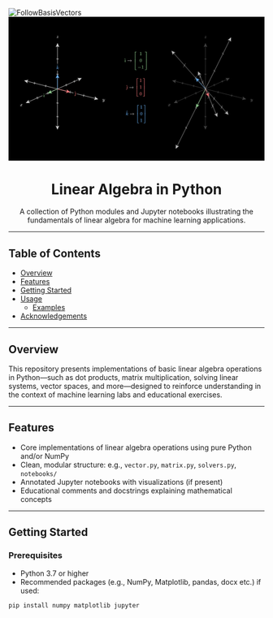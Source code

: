 
<p align="center">
 
  ![FollowBasisVectors](https://github.com/user-attachments/assets/e6603eb0-7156-422e-9529-471bd559d3e5)<svg width="960" height="540" viewBox="0 0 960 540" fill="none" xmlns="http://www.w3.org/2000/svg">
<rect width="960" height="540" fill="black"/>
<path d="M528.327 127.765H431.673V208.793H528.327V127.765Z" fill="black"/>
<g clip-path="url(#clip0_1150_46959)">
<path d="M435.236 164.483C435.236 164.422 435.279 164.266 435.363 164.012C435.447 163.759 435.574 163.463 435.743 163.125C435.912 162.787 436.147 162.48 436.449 162.202C436.751 161.925 437.076 161.756 437.426 161.696H437.752C438.162 161.696 438.5 161.828 438.766 162.094C439.031 162.359 439.17 162.733 439.182 163.216C439.17 163.445 439.146 163.608 439.11 163.705C439.073 163.801 438.808 164.537 438.313 165.913C437.686 167.554 437.372 168.531 437.372 168.845C437.372 169.086 437.469 169.207 437.662 169.207C437.891 169.207 438.12 169.104 438.349 168.899C438.663 168.561 438.935 168 439.164 167.216C439.2 167.071 439.23 166.986 439.254 166.962C439.278 166.938 439.363 166.92 439.508 166.908H439.616C439.737 166.908 439.815 166.908 439.852 166.908C439.888 166.908 439.93 166.926 439.978 166.962C440.027 166.999 440.045 167.041 440.033 167.089C440.033 167.21 439.972 167.439 439.852 167.777C439.731 168.115 439.502 168.501 439.164 168.935C438.826 169.369 438.44 169.665 438.005 169.822C437.909 169.846 437.764 169.858 437.571 169.858C437.04 169.858 436.66 169.707 436.431 169.406C436.202 169.104 436.087 168.766 436.087 168.392C436.087 168.066 436.383 167.125 436.974 165.569C437.565 164.012 437.867 163.065 437.879 162.727C437.879 162.582 437.861 162.486 437.824 162.438C437.788 162.389 437.698 162.359 437.553 162.347C437.215 162.371 436.932 162.558 436.702 162.908C436.473 163.258 436.304 163.632 436.196 164.03C436.087 164.428 436.015 164.628 435.978 164.628C435.966 164.64 435.852 164.646 435.635 164.646H435.345C435.273 164.573 435.236 164.519 435.236 164.483Z" fill="#92D192"/>
<path d="M434.606 159.27L437.086 156.845L437.231 156.99C438.799 158.486 439.584 159.246 439.584 159.27L439.113 159.795C439.089 159.783 438.739 159.481 438.063 158.89L437.104 158.058L436.109 158.908C435.952 159.041 435.795 159.18 435.638 159.325C435.481 159.469 435.355 159.584 435.258 159.668L435.113 159.777C435.089 159.801 434.999 159.717 434.842 159.524L434.606 159.27Z" fill="#92D192"/>
<path d="M446.074 165.388C446.074 165.388 446.074 165.309 446.074 165.153C446.074 164.996 446.158 164.875 446.327 164.791H460.173C458.773 163.741 457.91 162.396 457.585 160.755C457.585 160.743 457.585 160.724 457.585 160.7C457.585 160.676 457.579 160.658 457.567 160.646C457.567 160.501 457.669 160.429 457.874 160.429H457.929C458.037 160.429 458.11 160.435 458.146 160.447C458.182 160.459 458.218 160.483 458.254 160.519C458.291 160.556 458.309 160.61 458.309 160.682C458.309 160.755 458.327 160.851 458.363 160.972C458.399 161.092 458.447 161.243 458.508 161.424C458.773 162.233 459.214 162.957 459.829 163.596C460.444 164.236 461.162 164.688 461.983 164.954C462.091 164.99 462.146 165.056 462.146 165.153C462.146 165.225 462.115 165.279 462.055 165.316C461.995 165.352 461.85 165.412 461.621 165.497C461.391 165.581 461.162 165.696 460.933 165.84C460.438 166.154 460.01 166.516 459.648 166.926C459.286 167.337 459.014 167.741 458.833 168.139C458.653 168.537 458.526 168.839 458.453 169.044C458.381 169.249 458.333 169.436 458.309 169.605C458.284 169.726 458.254 169.798 458.218 169.822C458.182 169.846 458.085 169.864 457.929 169.876C457.687 169.876 457.567 169.81 457.567 169.677C457.567 169.593 457.597 169.442 457.657 169.225C458.043 167.705 458.882 166.468 460.173 165.515H446.327C446.158 165.43 446.074 165.309 446.074 165.153V165.388Z" fill="#F0F0F0"/>
<path d="M473.96 163.324V130.764H480.241V132.285H475.481V163.324H473.96Z" fill="#92D192"/>
<path d="M473.96 199.541V166.981H475.481V198.02H480.241V199.541H473.96Z" fill="#92D192"/>
<g clip-path="url(#clip1_1150_46959)">
<path d="M473.96 170.609V159.692H475.481V170.609H473.96Z" fill="#92D192"/>
</g>
<path d="M495.173 133.878L494.937 133.968C494.768 134.029 494.527 134.089 494.213 134.149C493.9 134.209 493.55 134.252 493.164 134.276H492.82V133.443H493.164C493.731 133.419 494.256 133.329 494.738 133.172C495.221 133.015 495.559 132.87 495.752 132.737C495.945 132.605 496.114 132.472 496.259 132.339C496.283 132.303 496.355 132.285 496.476 132.285C496.584 132.285 496.687 132.321 496.783 132.394V137.805L496.802 143.235C496.886 143.319 496.958 143.374 497.019 143.398C497.079 143.422 497.224 143.446 497.453 143.47C497.682 143.494 498.056 143.506 498.575 143.506H499.046V144.339H498.847C498.593 144.303 497.634 144.285 495.969 144.285C494.328 144.285 493.381 144.303 493.128 144.339H492.91V143.506H493.381C493.646 143.506 493.876 143.506 494.069 143.506C494.262 143.506 494.413 143.5 494.521 143.488C494.63 143.476 494.726 143.458 494.811 143.434C494.895 143.41 494.943 143.398 494.956 143.398C494.968 143.398 495.004 143.368 495.064 143.307C495.124 143.247 495.161 143.223 495.173 143.235V133.878Z" fill="#92D192"/>
<path d="M493.055 159.089C493.731 158.112 494.654 157.623 495.824 157.623C496.403 157.623 496.983 157.78 497.562 158.094C498.141 158.408 498.611 158.963 498.973 159.759C499.42 160.761 499.643 162.136 499.643 163.886C499.643 165.756 499.384 167.186 498.865 168.175C498.624 168.682 498.292 169.086 497.869 169.388C497.447 169.689 497.079 169.876 496.765 169.949C496.452 170.021 496.144 170.063 495.842 170.075C495.529 170.075 495.215 170.039 494.901 169.967C494.587 169.894 494.219 169.701 493.797 169.388C493.375 169.074 493.043 168.67 492.802 168.175C492.283 167.186 492.023 165.756 492.023 163.886C492.023 161.786 492.367 160.187 493.055 159.089ZM497.127 158.872C496.765 158.486 496.337 158.293 495.842 158.293C495.336 158.293 494.901 158.486 494.539 158.872C494.238 159.186 494.038 159.62 493.942 160.175C493.845 160.73 493.797 161.889 493.797 163.65C493.797 165.557 493.845 166.812 493.942 167.415C494.038 168.018 494.256 168.495 494.593 168.845C494.931 169.207 495.348 169.388 495.842 169.388C496.325 169.388 496.735 169.207 497.073 168.845C497.423 168.483 497.64 167.976 497.725 167.324C497.809 166.673 497.857 165.448 497.869 163.65C497.869 161.901 497.821 160.748 497.725 160.193C497.628 159.638 497.429 159.198 497.127 158.872Z" fill="#92D192"/>
<path d="M485.797 190.726C485.797 190.726 485.797 190.648 485.797 190.491C485.797 190.334 485.882 190.214 486.051 190.129H496.566C496.747 190.226 496.838 190.346 496.838 190.491C496.838 190.636 496.747 190.756 496.566 190.853H486.051C485.882 190.769 485.797 190.648 485.797 190.491V190.726Z" fill="#92D192"/>
<path d="M502.213 184.555L501.978 184.645C501.809 184.706 501.568 184.766 501.254 184.826C500.94 184.886 500.59 184.929 500.204 184.953H499.86V184.12H500.204C500.771 184.096 501.296 184.006 501.779 183.849C502.261 183.692 502.599 183.547 502.792 183.414C502.985 183.282 503.154 183.149 503.299 183.016C503.323 182.98 503.396 182.962 503.516 182.962C503.625 182.962 503.727 182.998 503.824 183.071V188.482L503.842 193.912C503.927 193.996 503.999 194.051 504.059 194.075C504.12 194.099 504.264 194.123 504.494 194.147C504.723 194.171 505.097 194.183 505.616 194.183H506.086V195.016H505.887C505.634 194.98 504.675 194.962 503.01 194.962C501.369 194.962 500.421 194.98 500.168 195.016H499.951V194.183H500.421C500.687 194.183 500.916 194.183 501.109 194.183C501.302 194.183 501.453 194.177 501.562 194.165C501.67 194.153 501.767 194.135 501.851 194.111C501.936 194.087 501.984 194.075 501.996 194.075C502.008 194.075 502.044 194.045 502.105 193.984C502.165 193.924 502.201 193.9 502.213 193.912V184.555Z" fill="#92D192"/>
<path d="M511.425 132.285V130.764H517.706V163.324H516.185V132.285H511.425Z" fill="#92D192"/>
<path d="M516.185 198.02V166.981H517.706V199.541H511.425V198.02H516.185Z" fill="#92D192"/>
<g clip-path="url(#clip2_1150_46959)">
<path d="M516.186 170.609V159.692H517.706V170.609H516.186Z" fill="#92D192"/>
</g>
</g>
<path d="M519.852 227.766H437.292V308.793H519.852V227.766Z" fill="black"/>
<g clip-path="url(#clip3_1150_46959)">
<path d="M442.281 264.538C442.281 264.538 442.281 264.52 442.281 264.484C442.281 264.447 442.317 264.339 442.39 264.158C442.462 263.977 442.583 263.748 442.752 263.47C442.921 263.193 443.114 262.915 443.331 262.638C443.548 262.36 443.832 262.137 444.182 261.968C444.532 261.799 444.894 261.702 445.268 261.678C445.666 261.702 446.028 261.835 446.353 262.077C446.679 262.318 446.842 262.74 446.842 263.343V263.669L445.955 267.253C445.823 267.76 445.672 268.345 445.503 269.008C445.334 269.672 445.213 270.167 445.141 270.492C445.068 270.818 445.02 270.987 444.996 270.999C444.791 271.602 444.411 272.145 443.856 272.628C443.301 273.111 442.649 273.358 441.901 273.37C441.346 273.37 440.93 273.231 440.652 272.954C440.447 272.749 440.345 272.501 440.345 272.212C440.345 271.874 440.453 271.609 440.671 271.415C440.888 271.222 441.135 271.12 441.413 271.108C441.666 271.108 441.847 271.18 441.956 271.325C442.064 271.47 442.124 271.609 442.136 271.741C442.136 272.127 441.968 272.441 441.63 272.682L441.72 272.7H441.992H442.01C442.637 272.7 443.15 272.139 443.548 271.017C443.584 270.909 443.904 269.654 444.507 267.253C445.111 264.852 445.43 263.567 445.467 263.398C445.479 263.325 445.485 263.187 445.485 262.981C445.485 262.837 445.479 262.728 445.467 262.656C445.455 262.583 445.418 262.517 445.358 262.457C445.298 262.396 445.207 262.36 445.087 262.348C444.773 262.348 444.441 262.511 444.091 262.837C443.874 263.054 443.693 263.301 443.548 263.579C443.403 263.856 443.289 264.092 443.204 264.285C443.12 264.478 443.066 264.586 443.041 264.61C443.017 264.634 442.903 264.647 442.698 264.647H442.39C442.317 264.574 442.281 264.52 442.281 264.484V264.538Z" fill="#F2777A"/>
<path d="M441.431 259.253L443.91 256.828L444.055 256.973C445.624 258.469 446.408 259.229 446.408 259.253L445.937 259.778C445.913 259.766 445.563 259.464 444.888 258.873L443.928 258.041L442.933 258.891C442.776 259.024 442.619 259.163 442.462 259.308C442.305 259.452 442.179 259.567 442.082 259.651L441.937 259.76C441.913 259.784 441.823 259.7 441.666 259.507L441.431 259.253Z" fill="#F2777A"/>
<path d="M452.974 265.388C452.974 265.388 452.974 265.31 452.974 265.153C452.974 264.996 453.059 264.876 453.228 264.791H467.073C465.673 263.741 464.811 262.396 464.485 260.755C464.485 260.743 464.485 260.725 464.485 260.701C464.485 260.677 464.479 260.659 464.467 260.647C464.467 260.502 464.569 260.429 464.774 260.429H464.829C464.937 260.429 465.01 260.435 465.046 260.448C465.082 260.46 465.118 260.484 465.155 260.52C465.191 260.556 465.209 260.61 465.209 260.683C465.209 260.755 465.227 260.852 465.263 260.972C465.299 261.093 465.348 261.244 465.408 261.425C465.673 262.233 466.114 262.957 466.729 263.597C467.344 264.236 468.062 264.689 468.883 264.954C468.991 264.99 469.046 265.057 469.046 265.153C469.046 265.226 469.016 265.28 468.955 265.316C468.895 265.352 468.75 265.413 468.521 265.497C468.292 265.582 468.062 265.696 467.833 265.841C467.338 266.155 466.91 266.517 466.548 266.927C466.186 267.337 465.915 267.741 465.734 268.139C465.553 268.538 465.426 268.839 465.354 269.044C465.281 269.25 465.233 269.437 465.209 269.605C465.185 269.726 465.155 269.799 465.118 269.823C465.082 269.847 464.986 269.865 464.829 269.877C464.587 269.877 464.467 269.811 464.467 269.678C464.467 269.593 464.497 269.443 464.557 269.225C464.943 267.705 465.782 266.468 467.073 265.515H453.228C453.059 265.431 452.974 265.31 452.974 265.153V265.388Z" fill="#F0F0F0"/>
<path d="M480.86 263.325V230.766H487.141V232.286H482.381V263.325H480.86Z" fill="#F2777A"/>
<path d="M480.86 299.541V266.981H482.381V298.02H487.141V299.541H480.86Z" fill="#F2777A"/>
<g clip-path="url(#clip4_1150_46959)">
<path d="M480.86 270.61V259.693H482.381V270.61H480.86Z" fill="#F2777A"/>
</g>
<path d="M495.032 233.879L494.796 233.969C494.627 234.03 494.386 234.09 494.072 234.15C493.759 234.211 493.409 234.253 493.023 234.277H492.679V233.444H493.023C493.59 233.42 494.115 233.33 494.597 233.173C495.08 233.016 495.418 232.871 495.611 232.739C495.804 232.606 495.973 232.473 496.117 232.34C496.142 232.304 496.214 232.286 496.335 232.286C496.443 232.286 496.546 232.322 496.642 232.395V237.806L496.66 243.236C496.745 243.32 496.817 243.375 496.878 243.399C496.938 243.423 497.083 243.447 497.312 243.471C497.541 243.495 497.915 243.507 498.434 243.507H498.905V244.34H498.706C498.452 244.304 497.493 244.286 495.828 244.286C494.187 244.286 493.24 244.304 492.986 244.34H492.769V243.507H493.24C493.505 243.507 493.734 243.507 493.928 243.507C494.121 243.507 494.271 243.501 494.38 243.489C494.489 243.477 494.585 243.459 494.67 243.435C494.754 243.411 494.802 243.399 494.814 243.399C494.826 243.399 494.863 243.369 494.923 243.308C494.983 243.248 495.019 243.224 495.032 243.236V233.879Z" fill="#F2777A"/>
<path d="M495.032 259.217L494.796 259.307C494.627 259.368 494.386 259.428 494.072 259.488C493.759 259.549 493.409 259.591 493.023 259.615H492.679V258.783H493.023C493.59 258.758 494.115 258.668 494.597 258.511C495.08 258.354 495.418 258.209 495.611 258.077C495.804 257.944 495.973 257.811 496.117 257.679C496.142 257.642 496.214 257.624 496.335 257.624C496.443 257.624 496.546 257.66 496.642 257.733V263.144L496.66 268.574C496.745 268.658 496.817 268.713 496.878 268.737C496.938 268.761 497.083 268.785 497.312 268.809C497.541 268.833 497.915 268.845 498.434 268.845H498.905V269.678H498.706C498.452 269.642 497.493 269.624 495.828 269.624C494.187 269.624 493.24 269.642 492.986 269.678H492.769V268.845H493.24C493.505 268.845 493.734 268.845 493.928 268.845C494.121 268.845 494.271 268.839 494.38 268.827C494.489 268.815 494.585 268.797 494.67 268.773C494.754 268.749 494.802 268.737 494.814 268.737C494.826 268.737 494.863 268.707 494.923 268.646C494.983 268.586 495.019 268.562 495.032 268.574V259.217Z" fill="#F2777A"/>
<path d="M492.914 284.428C493.59 283.451 494.513 282.962 495.683 282.962C496.262 282.962 496.841 283.119 497.421 283.433C498 283.747 498.47 284.302 498.832 285.098C499.279 286.1 499.502 287.475 499.502 289.225C499.502 291.095 499.242 292.525 498.724 293.514C498.482 294.021 498.151 294.425 497.728 294.727C497.306 295.028 496.938 295.215 496.624 295.288C496.31 295.36 496.003 295.402 495.701 295.414C495.387 295.414 495.074 295.378 494.76 295.306C494.446 295.233 494.078 295.04 493.656 294.727C493.234 294.413 492.902 294.009 492.661 293.514C492.142 292.525 491.882 291.095 491.882 289.225C491.882 287.125 492.226 285.526 492.914 284.428ZM496.986 284.211C496.624 283.825 496.196 283.632 495.701 283.632C495.194 283.632 494.76 283.825 494.398 284.211C494.096 284.525 493.897 284.959 493.801 285.514C493.704 286.069 493.656 287.228 493.656 288.989C493.656 290.896 493.704 292.151 493.801 292.754C493.897 293.357 494.114 293.834 494.452 294.184C494.79 294.546 495.206 294.727 495.701 294.727C496.184 294.727 496.594 294.546 496.932 294.184C497.282 293.822 497.499 293.315 497.583 292.663C497.668 292.012 497.716 290.787 497.728 288.989C497.728 287.24 497.68 286.087 497.583 285.532C497.487 284.977 497.288 284.537 496.986 284.211Z" fill="#F2777A"/>
<path d="M504.244 232.286V230.766H510.524V263.325H509.004V232.286H504.244Z" fill="#F2777A"/>
<path d="M509.004 298.02V266.981H510.524V299.541H504.244V298.02H509.004Z" fill="#F2777A"/>
<g clip-path="url(#clip5_1150_46959)">
<path d="M509.004 270.61V259.693H510.524V270.61H509.004Z" fill="#F2777A"/>
</g>
</g>
<path d="M522.509 327.765H437.796V408.793H522.509V327.765Z" fill="black"/>
<g clip-path="url(#clip6_1150_46959)">
<path d="M442.039 357.967C442.039 357.847 442.063 357.708 442.111 357.551C442.159 357.394 442.232 357.316 442.328 357.316C442.34 357.316 442.775 357.286 443.631 357.225C444.488 357.165 444.928 357.129 444.952 357.117C445.097 357.117 445.17 357.165 445.17 357.261C445.17 357.346 444.868 358.607 444.265 361.044C443.661 363.433 443.36 364.67 443.36 364.754C443.589 364.634 443.764 364.519 443.885 364.411C444.174 364.193 444.59 363.813 445.133 363.27C445.676 362.727 446.099 362.359 446.4 362.166C446.883 361.841 447.342 361.678 447.776 361.678C448.138 361.678 448.421 361.792 448.627 362.022C448.832 362.251 448.94 362.577 448.952 362.999C448.952 363.301 448.91 363.554 448.826 363.759C448.741 363.964 448.627 364.115 448.482 364.211C448.337 364.308 448.21 364.374 448.102 364.411C447.993 364.447 447.884 364.465 447.776 364.465C447.535 364.465 447.342 364.399 447.197 364.266C447.052 364.133 446.98 363.958 446.98 363.741C446.98 363.439 447.076 363.192 447.269 362.999C447.462 362.806 447.655 362.679 447.848 362.619L448.138 362.564C447.993 362.42 447.848 362.347 447.703 362.347H447.631C447.245 362.384 446.865 362.534 446.491 362.8C446.117 363.065 445.676 363.451 445.17 363.958C444.663 364.465 444.265 364.833 443.975 365.062C443.999 365.074 444.09 365.092 444.247 365.116C444.403 365.141 444.548 365.177 444.681 365.225C444.814 365.273 444.971 365.322 445.152 365.37C445.333 365.418 445.495 365.503 445.64 365.623C445.785 365.744 445.918 365.852 446.038 365.949C446.159 366.046 446.262 366.202 446.346 366.42C446.431 366.637 446.467 366.836 446.455 367.017C446.455 367.222 446.424 367.469 446.364 367.759C446.304 368.048 446.268 368.29 446.256 368.483C446.256 368.965 446.418 369.207 446.744 369.207C447.323 369.207 447.794 368.489 448.156 367.053C448.18 366.957 448.301 366.908 448.518 366.908H448.59C448.783 366.908 448.88 366.963 448.88 367.071C448.88 367.131 448.862 367.216 448.826 367.325C448.331 369.026 447.619 369.876 446.69 369.876C446.147 369.876 445.707 369.72 445.369 369.406C445.031 369.092 444.862 368.64 444.862 368.048C444.862 367.831 444.88 367.644 444.916 367.487C444.952 367.331 444.971 367.186 444.971 367.053C444.971 366.788 444.886 366.558 444.717 366.365C444.548 366.172 444.337 366.033 444.084 365.949C443.83 365.865 443.625 365.798 443.468 365.75C443.311 365.702 443.203 365.684 443.143 365.696H443.106C442.962 366.202 442.835 366.691 442.726 367.162C442.618 367.632 442.533 367.982 442.473 368.211C442.413 368.441 442.358 368.664 442.31 368.881C442.262 369.098 442.219 369.243 442.183 369.315C442.147 369.388 442.105 369.466 442.057 369.551C442.008 369.635 441.942 369.689 441.858 369.714C441.701 369.822 441.532 369.876 441.351 369.876C441.146 369.876 440.989 369.816 440.88 369.695C440.772 369.575 440.717 369.472 440.717 369.388C440.717 369.267 440.941 368.302 441.387 366.492C441.833 364.682 442.274 362.902 442.708 361.153L443.378 358.528C443.39 358.372 443.348 358.275 443.251 358.239C443.155 358.203 442.919 358.172 442.545 358.148H442.455C442.334 358.148 442.256 358.148 442.219 358.148C442.183 358.148 442.141 358.13 442.093 358.094C442.045 358.058 442.026 358.016 442.039 357.967Z" fill="#6AB0F3"/>
<path d="M442.065 354.691L444.545 352.266L444.69 352.411C446.258 353.907 447.043 354.667 447.043 354.691L446.572 355.216C446.548 355.204 446.198 354.903 445.522 354.311L444.563 353.479L443.568 354.329C443.411 354.462 443.254 354.601 443.097 354.746C442.94 354.891 442.814 355.005 442.717 355.09L442.572 355.198C442.548 355.222 442.458 355.138 442.301 354.945L442.065 354.691Z" fill="#6AB0F3"/>
<path d="M455.319 365.388C455.319 365.388 455.319 365.309 455.319 365.153C455.319 364.996 455.404 364.875 455.573 364.791H469.418C468.019 363.741 467.156 362.396 466.83 360.755C466.83 360.743 466.83 360.724 466.83 360.7C466.83 360.676 466.824 360.658 466.812 360.646C466.812 360.501 466.915 360.429 467.12 360.429H467.174C467.283 360.429 467.355 360.435 467.391 360.447C467.428 360.459 467.464 360.483 467.5 360.519C467.536 360.556 467.554 360.61 467.554 360.682C467.554 360.755 467.572 360.851 467.609 360.972C467.645 361.092 467.693 361.243 467.753 361.424C468.019 362.233 468.459 362.957 469.075 363.596C469.69 364.236 470.408 364.688 471.228 364.954C471.337 364.99 471.391 365.056 471.391 365.153C471.391 365.225 471.361 365.279 471.301 365.316C471.24 365.352 471.096 365.412 470.866 365.497C470.637 365.581 470.408 365.696 470.179 365.84C469.684 366.154 469.256 366.516 468.894 366.926C468.532 367.337 468.26 367.741 468.079 368.139C467.898 368.537 467.771 368.839 467.699 369.044C467.627 369.249 467.578 369.436 467.554 369.605C467.53 369.726 467.5 369.798 467.464 369.822C467.428 369.846 467.331 369.864 467.174 369.876C466.933 369.876 466.812 369.81 466.812 369.677C466.812 369.593 466.842 369.442 466.903 369.225C467.289 367.705 468.127 366.468 469.418 365.515H455.573C455.404 365.43 455.319 365.309 455.319 365.153V365.388Z" fill="#F0F0F0"/>
<path d="M483.206 363.324V330.764H489.486V332.285H484.726V363.324H483.206Z" fill="#6AB0F3"/>
<path d="M483.206 399.541V366.981H484.726V398.02H489.486V399.541H483.206Z" fill="#6AB0F3"/>
<g clip-path="url(#clip7_1150_46959)">
<path d="M483.206 370.609V359.692H484.726V370.609H483.206Z" fill="#6AB0F3"/>
</g>
<path d="M497.378 333.878L497.142 333.968C496.974 334.029 496.732 334.089 496.419 334.149C496.105 334.209 495.755 334.252 495.369 334.276H495.025V333.443H495.369C495.936 333.419 496.461 333.329 496.943 333.172C497.426 333.015 497.764 332.87 497.957 332.737C498.15 332.605 498.319 332.472 498.464 332.339C498.488 332.303 498.56 332.285 498.681 332.285C498.789 332.285 498.892 332.321 498.989 332.394V337.805L499.007 343.235C499.091 343.319 499.164 343.374 499.224 343.398C499.284 343.422 499.429 343.446 499.658 343.47C499.887 343.494 500.262 343.506 500.78 343.506H501.251V344.339H501.052C500.798 344.303 499.839 344.285 498.174 344.285C496.533 344.285 495.586 344.303 495.333 344.339H495.115V343.506H495.586C495.851 343.506 496.081 343.506 496.274 343.506C496.467 343.506 496.618 343.5 496.726 343.488C496.835 343.476 496.931 343.458 497.016 343.434C497.1 343.41 497.149 343.398 497.161 343.398C497.173 343.398 497.209 343.368 497.269 343.307C497.33 343.247 497.366 343.223 497.378 343.235V333.878Z" fill="#6AB0F3"/>
<path d="M495.26 359.089C495.936 358.112 496.859 357.623 498.029 357.623C498.608 357.623 499.188 357.78 499.767 358.094C500.346 358.408 500.817 358.963 501.179 359.759C501.625 360.761 501.848 362.136 501.848 363.886C501.848 365.756 501.589 367.186 501.07 368.175C500.829 368.682 500.497 369.086 500.074 369.388C499.652 369.689 499.284 369.876 498.97 369.949C498.657 370.021 498.349 370.063 498.047 370.075C497.734 370.075 497.42 370.039 497.106 369.967C496.793 369.894 496.425 369.701 496.002 369.388C495.58 369.074 495.248 368.67 495.007 368.175C494.488 367.186 494.229 365.756 494.229 363.886C494.229 361.786 494.572 360.187 495.26 359.089ZM499.332 358.872C498.97 358.486 498.542 358.293 498.047 358.293C497.541 358.293 497.106 358.486 496.744 358.872C496.443 359.186 496.244 359.62 496.147 360.175C496.05 360.73 496.002 361.889 496.002 363.65C496.002 365.557 496.05 366.812 496.147 367.415C496.244 368.018 496.461 368.495 496.799 368.845C497.136 369.207 497.553 369.388 498.047 369.388C498.53 369.388 498.94 369.207 499.278 368.845C499.628 368.483 499.845 367.976 499.93 367.324C500.014 366.673 500.062 365.448 500.074 363.65C500.074 361.901 500.026 360.748 499.93 360.193C499.833 359.638 499.634 359.198 499.332 358.872Z" fill="#6AB0F3"/>
<path d="M497.378 384.555L497.142 384.645C496.974 384.706 496.732 384.766 496.419 384.826C496.105 384.886 495.755 384.929 495.369 384.953H495.025V384.12H495.369C495.936 384.096 496.461 384.006 496.943 383.849C497.426 383.692 497.764 383.547 497.957 383.414C498.15 383.282 498.319 383.149 498.464 383.016C498.488 382.98 498.56 382.962 498.681 382.962C498.789 382.962 498.892 382.998 498.989 383.071V388.482L499.007 393.912C499.091 393.996 499.164 394.051 499.224 394.075C499.284 394.099 499.429 394.123 499.658 394.147C499.887 394.171 500.262 394.183 500.78 394.183H501.251V395.016H501.052C500.798 394.98 499.839 394.962 498.174 394.962C496.533 394.962 495.586 394.98 495.333 395.016H495.115V394.183H495.586C495.851 394.183 496.081 394.183 496.274 394.183C496.467 394.183 496.618 394.177 496.726 394.165C496.835 394.153 496.931 394.135 497.016 394.111C497.1 394.087 497.149 394.075 497.161 394.075C497.173 394.075 497.209 394.045 497.269 393.984C497.33 393.924 497.366 393.9 497.378 393.912V384.555Z" fill="#6AB0F3"/>
<path d="M506.59 332.285V330.764H512.87V363.324H511.35V332.285H506.59Z" fill="#6AB0F3"/>
<path d="M511.35 398.02V366.981H512.87V399.541H506.59V398.02H511.35Z" fill="#6AB0F3"/>
<g clip-path="url(#clip8_1150_46959)">
<path d="M511.35 370.609V359.692H512.87V370.609H511.35Z" fill="#6AB0F3"/>
</g>
</g>
<path d="M56.2951 324.014H40.6802V338.958H56.2951V324.014Z" fill="black"/>
<g clip-path="url(#clip9_1150_46959)">
<path d="M43.9302 329.783C44.0147 329.277 44.3404 328.691 44.9075 328.028C45.4746 327.364 46.1744 327.026 47.0069 327.014C47.4292 327.014 47.8152 327.123 48.1651 327.34C48.515 327.557 48.7744 327.829 48.9433 328.154C49.4501 327.394 50.0594 327.014 50.7712 327.014C51.2176 327.014 51.6037 327.147 51.9295 327.412C52.2553 327.678 52.4242 328.034 52.4362 328.48C52.4362 328.83 52.3518 329.114 52.1829 329.331C52.014 329.548 51.8511 329.681 51.6942 329.729C51.5374 329.777 51.3986 329.801 51.278 329.801C51.0487 329.801 50.8617 329.735 50.7169 329.602C50.5722 329.47 50.4998 329.295 50.4998 329.077C50.4998 328.522 50.8014 328.142 51.4047 327.937C51.2719 327.78 51.0306 327.702 50.6807 327.702C50.5239 327.702 50.4093 327.714 50.3369 327.738C49.8784 327.931 49.5406 328.329 49.3234 328.933C48.5995 331.599 48.2375 333.156 48.2375 333.602C48.2375 333.94 48.334 334.181 48.5271 334.326C48.7201 334.471 48.9313 334.543 49.1605 334.543C49.6069 334.543 50.0473 334.344 50.4817 333.946C50.916 333.548 51.2116 333.059 51.3685 332.48C51.4047 332.359 51.4409 332.293 51.477 332.281C51.5132 332.269 51.6098 332.257 51.7666 332.245H51.839C52.02 332.245 52.1105 332.293 52.1105 332.389C52.1105 332.401 52.0984 332.468 52.0743 332.588C51.8812 333.276 51.5072 333.885 50.9522 334.416C50.3972 334.947 49.7517 335.213 49.0157 335.213C48.1712 335.213 47.5317 334.833 47.0974 334.072C46.6027 334.821 46.0356 335.195 45.3962 335.195H45.2876C44.6964 335.195 44.2741 335.038 44.0207 334.724C43.7673 334.41 43.6346 334.079 43.6226 333.729C43.6226 333.343 43.7372 333.029 43.9664 332.788C44.1957 332.546 44.4671 332.426 44.7808 332.426C45.2996 332.426 45.559 332.679 45.559 333.186C45.559 333.427 45.4866 333.638 45.3419 333.819C45.1971 334 45.0583 334.121 44.9256 334.181C44.7929 334.241 44.7145 334.272 44.6903 334.272L44.636 334.29C44.636 334.302 44.6722 334.326 44.7446 334.362C44.817 334.398 44.9135 334.44 45.0342 334.489C45.1548 334.537 45.2695 334.555 45.3781 334.543C45.8124 334.543 46.1864 334.272 46.5001 333.729C46.6087 333.536 46.7475 333.125 46.9164 332.498C47.0853 331.871 47.2542 331.219 47.4231 330.543C47.592 329.868 47.6886 329.47 47.7127 329.349C47.773 329.023 47.8032 328.788 47.8032 328.643C47.8032 328.305 47.7127 328.064 47.5317 327.919C47.3507 327.774 47.1456 327.702 46.9164 327.702C46.4338 327.702 45.9813 327.895 45.559 328.281C45.1367 328.667 44.8412 329.162 44.6722 329.765C44.6481 329.874 44.6179 329.934 44.5817 329.946C44.5456 329.958 44.449 329.97 44.2922 329.982H44.0388C43.9664 329.91 43.9302 329.844 43.9302 329.783Z" fill="#F0F0F0"/>
</g>
<path d="M365.113 305.239H349.728V324.016H365.113V305.239Z" fill="black"/>
<g clip-path="url(#clip10_1150_46959)">
<path d="M352.693 311.045C352.693 310.876 352.784 310.587 352.965 310.176C353.146 309.766 353.436 309.338 353.834 308.891C354.232 308.445 354.679 308.227 355.173 308.239C355.668 308.239 356.066 308.378 356.368 308.656C356.67 308.933 356.827 309.32 356.839 309.814C356.815 310.044 356.796 310.17 356.784 310.194C356.784 310.231 356.688 310.508 356.495 311.027C356.302 311.546 356.103 312.131 355.897 312.783C355.692 313.435 355.596 313.954 355.608 314.34C355.608 314.859 355.692 315.221 355.861 315.426C356.03 315.631 356.284 315.74 356.621 315.752C356.899 315.752 357.159 315.685 357.4 315.553C357.641 315.42 357.828 315.281 357.961 315.136C358.094 314.991 358.257 314.792 358.45 314.539C358.45 314.527 358.48 314.406 358.54 314.177C358.601 313.948 358.685 313.592 358.794 313.109C358.902 312.626 359.017 312.18 359.138 311.769C359.596 309.959 359.85 309.012 359.898 308.927C360.055 308.601 360.314 308.439 360.676 308.439C360.833 308.439 360.96 308.481 361.056 308.565C361.153 308.65 361.219 308.722 361.256 308.782C361.292 308.843 361.304 308.897 361.292 308.945C361.292 309.102 360.996 310.369 360.405 312.747C359.813 315.124 359.476 316.428 359.391 316.657C359.053 317.658 358.468 318.455 357.635 319.046C356.803 319.638 355.97 319.939 355.137 319.951C354.594 319.951 354.117 319.819 353.707 319.553C353.297 319.288 353.092 318.889 353.092 318.358C353.092 318.093 353.134 317.87 353.218 317.689C353.303 317.508 353.417 317.375 353.562 317.29C353.707 317.206 353.828 317.146 353.924 317.109C354.021 317.073 354.123 317.055 354.232 317.055C354.763 317.055 355.029 317.309 355.029 317.815C355.029 318.057 354.956 318.268 354.811 318.449C354.666 318.63 354.528 318.751 354.395 318.811C354.262 318.871 354.184 318.901 354.16 318.901L354.105 318.92C354.129 318.98 354.244 319.052 354.449 319.137C354.654 319.221 354.86 319.264 355.065 319.264H355.21C355.415 319.264 355.572 319.251 355.68 319.227C356.078 319.119 356.447 318.889 356.784 318.539C357.122 318.189 357.382 317.815 357.563 317.417C357.744 317.019 357.883 316.681 357.979 316.403C358.076 316.126 358.124 315.945 358.124 315.86L358.015 315.933C357.943 315.981 357.828 316.047 357.671 316.132C357.515 316.216 357.358 316.289 357.201 316.349C356.959 316.409 356.724 316.44 356.495 316.44C355.94 316.44 355.451 316.307 355.029 316.041C354.606 315.776 354.329 315.347 354.196 314.756C354.184 314.672 354.178 314.485 354.178 314.195C354.178 313.507 354.389 312.608 354.811 311.498C355.234 310.388 355.445 309.682 355.445 309.38C355.445 309.368 355.445 309.356 355.445 309.344C355.445 309.235 355.445 309.163 355.445 309.126C355.445 309.09 355.421 309.048 355.372 309C355.324 308.951 355.258 308.927 355.173 308.927H355.101C354.823 308.927 354.57 309.042 354.341 309.271C354.111 309.501 353.93 309.748 353.798 310.013C353.665 310.279 353.562 310.532 353.49 310.774C353.417 311.015 353.369 311.148 353.345 311.172C353.321 311.196 353.224 311.208 353.055 311.208H352.802C352.73 311.136 352.693 311.081 352.693 311.045Z" fill="#F0F0F0"/>
</g>
<path d="M191.695 69.1431H177.146V84.0872H191.695V69.1431Z" fill="black"/>
<g clip-path="url(#clip11_1150_46959)">
<path d="M185.735 74.0255C185.615 74.0255 185.295 73.9592 184.776 73.8264C184.257 73.6937 183.877 73.6273 183.636 73.6273C183.394 73.6273 183.189 73.6515 183.02 73.6997C182.851 73.748 182.713 73.8083 182.604 73.8807C182.496 73.9531 182.423 74.0195 182.387 74.0798C182.351 74.1401 182.309 74.2065 182.26 74.2789L182.224 74.3513C182.188 74.3875 182.097 74.4056 181.953 74.4056C181.699 74.4056 181.572 74.3573 181.572 74.2608C181.572 74.2005 181.591 74.116 181.627 74.0074C181.784 73.5368 182.043 73.1326 182.405 72.7948C182.767 72.4569 183.165 72.2518 183.6 72.1794C183.744 72.1553 183.847 72.1432 183.907 72.1432C184.209 72.1432 184.48 72.2458 184.722 72.4509C184.963 72.656 185.192 72.8551 185.409 73.0482C185.627 73.2412 185.856 73.3438 186.097 73.3559C186.363 73.3559 186.628 73.1568 186.894 72.7586C187.159 72.3604 187.298 72.1613 187.31 72.1613C187.322 72.1493 187.412 72.1432 187.581 72.1432H187.817C187.889 72.2156 187.925 72.2639 187.925 72.288C187.925 72.3363 187.895 72.4207 187.835 72.5414C187.774 72.6621 187.69 72.7888 187.581 72.9215C187.473 73.0542 187.37 73.1869 187.274 73.3197C187.177 73.4524 187.093 73.567 187.02 73.6635L186.894 73.8264C186.375 74.4418 185.554 75.2562 184.432 76.2698C183.31 77.2833 182.616 77.9349 182.351 78.2245L182.134 78.4417L182.405 78.4598C182.67 78.4598 183.057 78.5261 183.563 78.6588C184.07 78.7916 184.45 78.8579 184.704 78.8579C185.162 78.8579 185.584 78.7433 185.971 78.514C186.357 78.2848 186.61 77.9831 186.731 77.6091C186.779 77.5005 186.821 77.4341 186.857 77.41C186.894 77.3859 186.984 77.3738 187.129 77.3738C187.358 77.3738 187.473 77.4341 187.473 77.5548C187.473 77.6151 187.467 77.6694 187.455 77.7177C187.25 78.4658 186.851 79.0872 186.26 79.5819C185.669 80.0766 185.078 80.33 184.486 80.342C184.173 80.342 183.895 80.2395 183.654 80.0344C183.413 79.8292 183.177 79.6241 182.948 79.419C182.719 79.2139 182.49 79.1113 182.26 79.1113C181.729 79.1113 181.253 79.4733 180.83 80.1972C180.758 80.2938 180.655 80.342 180.523 80.342H180.432H180.197C180.125 80.2696 180.088 80.2153 180.088 80.1792C180.088 79.9982 180.438 79.4793 181.138 78.6226C181.609 78.0797 182.405 77.2954 183.527 76.2698C184.649 75.2442 185.343 74.5926 185.609 74.3151C185.753 74.122 185.796 74.0255 185.735 74.0255Z" fill="#F0F0F0"/>
</g>
<path d="M258.203 230.156L274.652 230.204L263.707 242.483L263.694 235.096L258.203 230.156Z" fill="#404040"/>
<path d="M81.0254 324.043L64.5767 323.994L75.5218 311.716L75.5342 319.102L81.0254 324.043Z" fill="#404040"/>
<path d="M68.229 322.364L270.999 231.835" stroke="#404040" stroke-width="1.5"/>
<path d="M71.4341 249.523L58.5417 239.308L74.7374 236.434L70.1769 242.245L71.4341 249.523Z" fill="#404040"/>
<path d="M323.47 299.204L336.363 309.419L320.167 312.294L324.727 306.483L323.47 299.204Z" fill="#404040"/>
<path d="M332.484 308.44L62.4199 240.287" stroke="#404040" stroke-width="1.5"/>
<path d="M190.227 408.803L183.466 423.798L176.727 408.793L183.475 411.798L190.227 408.803Z" fill="#404040"/>
<path d="M176.951 113.728L183.713 98.7329L190.451 113.738L183.703 110.733L176.951 113.728Z" fill="#404040"/>
<path d="M183.71 102.733L183.469 419.798" stroke="#404040" stroke-width="1.5"/>
<path opacity="0.75" d="M81.0254 324.043L64.5767 323.994L75.5218 311.716L75.5342 319.102L81.0254 324.043Z" fill="#F0F0F0"/>
<path opacity="0.75" d="M258.203 230.156L274.652 230.204L263.707 242.483L263.694 235.096L258.203 230.156Z" fill="#F0F0F0"/>
<path opacity="0.75" d="M270.999 231.835L68.229 322.364" stroke="#F0F0F0" stroke-width="1.5"/>
<path opacity="0.75" d="M323.47 299.204L336.363 309.419L320.167 312.294L324.727 306.483L323.47 299.204Z" fill="#F0F0F0"/>
<path opacity="0.75" d="M71.4341 249.523L58.5417 239.308L74.7374 236.434L70.1769 242.245L71.4341 249.523Z" fill="#F0F0F0"/>
<path opacity="0.75" d="M62.4199 240.287L332.484 308.44" stroke="#F0F0F0" stroke-width="1.5"/>
<path opacity="0.75" d="M176.951 113.728L183.713 98.7329L190.451 113.738L183.703 110.733L176.951 113.728Z" fill="#F0F0F0"/>
<path opacity="0.75" d="M190.227 408.803L183.466 423.798L176.727 408.793L183.475 411.798L190.227 408.803Z" fill="#F0F0F0"/>
<path opacity="0.75" d="M183.469 419.798L183.71 102.733" stroke="#F0F0F0" stroke-width="1.5"/>
<path opacity="0.2" d="M180.1 217.114L187.117 214.479" stroke="#F0F0F0" stroke-width="1.5"/>
<path opacity="0.2" d="M188.317 216.787L178.964 214.801" stroke="#F0F0F0" stroke-width="1.5"/>
<path opacity="0.2" d="M180.154 325.553L186.901 322.081" stroke="#F0F0F0" stroke-width="1.5"/>
<path opacity="0.2" d="M188.052 325.121L179.061 322.506" stroke="#F0F0F0" stroke-width="1.5"/>
<path opacity="0.2" d="M152.281 288.201L142.938 285.668" stroke="#F0F0F0" stroke-width="1.5"/>
<path opacity="0.2" d="M147.523 281.302L147.663 292.535" stroke="#F0F0F0" stroke-width="1.5"/>
<path opacity="0.2" d="M221.025 257.224L212.036 255.102" stroke="#F0F0F0" stroke-width="1.5"/>
<path opacity="0.2" d="M216.582 250.952L216.45 261.347" stroke="#F0F0F0" stroke-width="1.5"/>
<path opacity="0.2" d="M227.646 284.481L234.328 281.194" stroke="#F0F0F0" stroke-width="1.5"/>
<path opacity="0.2" d="M231.104 277.258L230.902 288.379" stroke="#F0F0F0" stroke-width="1.5"/>
<path opacity="0.2" d="M135.683 261.111L142.721 258.235" stroke="#F0F0F0" stroke-width="1.5"/>
<path opacity="0.2" d="M139.137 254.411L139.298 264.903" stroke="#F0F0F0" stroke-width="1.5"/>
<path opacity="0.2" d="M180.071 159.546L187.231 157.386" stroke="#F0F0F0" stroke-width="1.5"/>
<path opacity="0.2" d="M188.457 159.279L178.912 157.649" stroke="#F0F0F0" stroke-width="1.5"/>
<path opacity="0.2" d="M180.18 376.679L186.799 372.838" stroke="#F0F0F0" stroke-width="1.5"/>
<path opacity="0.2" d="M187.927 376.201L179.106 373.309" stroke="#F0F0F0" stroke-width="1.5"/>
<path opacity="0.2" d="M112.876 305.958L103.367 303.173" stroke="#F0F0F0" stroke-width="1.5"/>
<path opacity="0.2" d="M107.945 298.697L108.262 310.399" stroke="#F0F0F0" stroke-width="1.5"/>
<path opacity="0.2" d="M251.185 243.633L242.376 241.68" stroke="#F0F0F0" stroke-width="1.5"/>
<path opacity="0.2" d="M246.885 237.634L246.649 247.655" stroke="#F0F0F0" stroke-width="1.5"/>
<path opacity="0.2" d="M278.571 297.421L285.007 293.896" stroke="#F0F0F0" stroke-width="1.5"/>
<path opacity="0.2" d="M282.016 289.907L281.593 301.37" stroke="#F0F0F0" stroke-width="1.5"/>
<path opacity="0.2" d="M94.0234 250.525L101.187 247.826" stroke="#F0F0F0" stroke-width="1.5"/>
<path opacity="0.2" d="M97.4658 244.058L97.7748 254.262" stroke="#F0F0F0" stroke-width="1.5"/>
<path opacity="0.5" d="M180.1 217.114L187.117 214.479" stroke="#F0F0F0" stroke-width="1.5"/>
<path opacity="0.5" d="M188.317 216.787L178.964 214.801" stroke="#F0F0F0" stroke-width="1.5"/>
<path opacity="0.5" d="M180.154 325.553L186.901 322.081" stroke="#F0F0F0" stroke-width="1.5"/>
<path opacity="0.5" d="M188.052 325.121L179.061 322.506" stroke="#F0F0F0" stroke-width="1.5"/>
<path opacity="0.5" d="M152.281 288.201L142.938 285.668" stroke="#F0F0F0" stroke-width="1.5"/>
<path opacity="0.5" d="M147.523 281.302L147.663 292.535" stroke="#F0F0F0" stroke-width="1.5"/>
<path opacity="0.5" d="M221.025 257.224L212.036 255.102" stroke="#F0F0F0" stroke-width="1.5"/>
<path opacity="0.5" d="M216.582 250.952L216.45 261.347" stroke="#F0F0F0" stroke-width="1.5"/>
<path opacity="0.5" d="M227.646 284.481L234.328 281.194" stroke="#F0F0F0" stroke-width="1.5"/>
<path opacity="0.5" d="M231.104 277.258L230.902 288.379" stroke="#F0F0F0" stroke-width="1.5"/>
<path opacity="0.5" d="M135.683 261.111L142.721 258.235" stroke="#F0F0F0" stroke-width="1.5"/>
<path opacity="0.5" d="M139.137 254.411L139.298 264.903" stroke="#F0F0F0" stroke-width="1.5"/>
<path opacity="0.5" d="M180.071 159.546L187.231 157.386" stroke="#F0F0F0" stroke-width="1.5"/>
<path opacity="0.5" d="M188.457 159.279L178.912 157.649" stroke="#F0F0F0" stroke-width="1.5"/>
<path opacity="0.5" d="M180.18 376.679L186.799 372.838" stroke="#F0F0F0" stroke-width="1.5"/>
<path opacity="0.5" d="M187.927 376.201L179.106 373.309" stroke="#F0F0F0" stroke-width="1.5"/>
<path opacity="0.5" d="M112.876 305.958L103.367 303.173" stroke="#F0F0F0" stroke-width="1.5"/>
<path opacity="0.5" d="M107.945 298.697L108.262 310.399" stroke="#F0F0F0" stroke-width="1.5"/>
<path opacity="0.5" d="M251.185 243.633L242.376 241.68" stroke="#F0F0F0" stroke-width="1.5"/>
<path opacity="0.5" d="M246.885 237.634L246.649 247.655" stroke="#F0F0F0" stroke-width="1.5"/>
<path opacity="0.5" d="M278.571 297.421L285.007 293.896" stroke="#F0F0F0" stroke-width="1.5"/>
<path opacity="0.5" d="M282.016 289.907L281.593 301.37" stroke="#F0F0F0" stroke-width="1.5"/>
<path opacity="0.5" d="M94.0234 250.525L101.187 247.826" stroke="#F0F0F0" stroke-width="1.5"/>
<path opacity="0.5" d="M97.4658 244.058L97.7748 254.262" stroke="#F0F0F0" stroke-width="1.5"/>
<path d="M164.042 286.979L147.594 286.93L158.539 274.652L158.551 282.038L164.042 286.979Z" fill="#92D192"/>
<path d="M183.582 270.863L151.246 285.3" stroke="#92D192" stroke-width="1.5"/>
<path d="M218.109 272.615L231.002 282.83L214.806 285.705L219.367 279.894L218.109 272.615Z" fill="#F2777A"/>
<path d="M183.582 270.863L227.123 281.852" stroke="#F2777A" stroke-width="1.5"/>
<path d="M176.862 230.785L183.624 215.79L190.362 230.795L183.615 227.79L176.862 230.785Z" fill="#6AB0F3"/>
<path d="M183.582 270.863L183.621 219.79" stroke="#6AB0F3" stroke-width="1.5"/>
<path d="M139 285.663H127.078V305.855H139V285.663Z" fill="black"/>
<g clip-path="url(#clip12_1150_46959)">
<path d="M130.642 296.134C130.642 296.073 130.684 295.916 130.769 295.663C130.853 295.41 130.98 295.114 131.149 294.777C131.318 294.439 131.553 294.131 131.854 293.854C132.156 293.576 132.482 293.407 132.831 293.347H133.157C133.567 293.347 133.905 293.48 134.17 293.745C134.436 294.011 134.575 294.385 134.587 294.867C134.575 295.096 134.55 295.259 134.514 295.356C134.478 295.452 134.213 296.188 133.718 297.563C133.091 299.204 132.777 300.181 132.777 300.494C132.777 300.736 132.874 300.856 133.067 300.856C133.296 300.856 133.525 300.754 133.754 300.549C134.068 300.211 134.339 299.65 134.569 298.866C134.605 298.721 134.635 298.637 134.659 298.613C134.683 298.588 134.768 298.57 134.912 298.558H135.021C135.141 298.558 135.22 298.558 135.256 298.558C135.292 298.558 135.334 298.576 135.383 298.613C135.431 298.649 135.449 298.691 135.437 298.739C135.437 298.86 135.377 299.089 135.256 299.427C135.135 299.765 134.906 300.151 134.569 300.585C134.231 301.019 133.845 301.315 133.41 301.471C133.314 301.496 133.169 301.508 132.976 301.508C132.445 301.508 132.065 301.357 131.836 301.055C131.607 300.754 131.493 300.416 131.493 300.042C131.493 299.716 131.788 298.775 132.379 297.219C132.97 295.663 133.272 294.716 133.284 294.378C133.284 294.234 133.266 294.137 133.23 294.089C133.193 294.041 133.103 294.011 132.958 293.999C132.62 294.023 132.337 294.21 132.108 294.559C131.879 294.909 131.71 295.283 131.601 295.681C131.493 296.079 131.42 296.278 131.384 296.278C131.372 296.29 131.257 296.296 131.04 296.296H130.751C130.678 296.224 130.642 296.17 130.642 296.134Z" fill="#92D192"/>
<path d="M130.012 290.923L132.491 288.498L132.636 288.643C134.204 290.138 134.988 290.898 134.988 290.923L134.518 291.447C134.494 291.435 134.144 291.134 133.468 290.543L132.509 289.71L131.514 290.561C131.357 290.693 131.2 290.832 131.044 290.977C130.887 291.122 130.76 291.236 130.664 291.321L130.519 291.429C130.495 291.453 130.404 291.369 130.247 291.176L130.012 290.923Z" fill="#92D192"/>
</g>
<path d="M256.809 277.805H243.722V301.848H256.809V277.805Z" fill="black"/>
<g clip-path="url(#clip13_1150_46959)">
<path d="M248.711 288.349C248.711 288.349 248.711 288.331 248.711 288.295C248.711 288.259 248.747 288.15 248.82 287.969C248.892 287.788 249.013 287.559 249.182 287.281C249.351 287.004 249.544 286.726 249.761 286.449C249.978 286.172 250.261 285.948 250.611 285.779C250.961 285.611 251.323 285.514 251.697 285.49C252.095 285.514 252.457 285.647 252.783 285.888C253.109 286.129 253.272 286.552 253.272 287.155V287.481L252.385 291.064C252.252 291.57 252.101 292.155 251.932 292.819C251.763 293.482 251.643 293.977 251.57 294.303C251.498 294.629 251.45 294.797 251.426 294.81C251.221 295.413 250.841 295.956 250.286 296.438C249.731 296.921 249.079 297.168 248.331 297.18C247.776 297.18 247.36 297.041 247.083 296.764C246.877 296.559 246.775 296.312 246.775 296.022C246.775 295.684 246.883 295.419 247.101 295.226C247.318 295.033 247.565 294.93 247.843 294.918C248.096 294.918 248.277 294.991 248.385 295.135C248.494 295.28 248.554 295.419 248.566 295.552C248.566 295.938 248.398 296.251 248.06 296.493L248.15 296.511H248.422H248.44C249.067 296.511 249.58 295.95 249.978 294.828C250.014 294.719 250.334 293.464 250.937 291.064C251.54 288.663 251.86 287.378 251.896 287.209C251.908 287.137 251.914 286.998 251.914 286.793C251.914 286.648 251.908 286.54 251.896 286.467C251.884 286.395 251.848 286.328 251.788 286.268C251.727 286.208 251.637 286.172 251.516 286.159C251.202 286.159 250.871 286.322 250.521 286.648C250.304 286.865 250.123 287.113 249.978 287.39C249.833 287.668 249.719 287.903 249.634 288.096C249.55 288.289 249.495 288.397 249.471 288.422C249.447 288.446 249.333 288.458 249.127 288.458H248.82C248.747 288.385 248.711 288.331 248.711 288.295V288.349Z" fill="#F2777A"/>
<path d="M247.861 283.065L250.34 280.64L250.485 280.785C252.053 282.281 252.837 283.041 252.837 283.065L252.367 283.59C252.343 283.578 251.993 283.276 251.317 282.685L250.358 281.853L249.363 282.703C249.206 282.836 249.049 282.975 248.892 283.119C248.735 283.264 248.609 283.379 248.512 283.463L248.368 283.572C248.343 283.596 248.253 283.511 248.096 283.318L247.861 283.065Z" fill="#F2777A"/>
</g>
<path d="M192.087 176.783H177.101V201.998H192.087V176.783Z" fill="black"/>
<g clip-path="url(#clip14_1150_46959)">
<path d="M181.343 185.321C181.343 185.201 181.368 185.062 181.416 184.905C181.464 184.748 181.537 184.67 181.633 184.67C181.645 184.67 182.08 184.64 182.936 184.579C183.793 184.519 184.234 184.483 184.258 184.471C184.403 184.471 184.475 184.519 184.475 184.615C184.475 184.7 184.173 185.961 183.57 188.399C182.967 190.788 182.665 192.025 182.665 192.11C182.894 191.989 183.069 191.875 183.19 191.766C183.48 191.549 183.896 191.169 184.439 190.625C184.982 190.082 185.404 189.714 185.706 189.521C186.189 189.195 186.647 189.032 187.082 189.032C187.444 189.032 187.728 189.147 187.933 189.376C188.138 189.606 188.247 189.932 188.259 190.354C188.259 190.656 188.216 190.909 188.132 191.114C188.047 191.319 187.933 191.47 187.788 191.567C187.643 191.663 187.516 191.73 187.408 191.766C187.299 191.802 187.191 191.82 187.082 191.82C186.841 191.82 186.647 191.754 186.503 191.621C186.358 191.488 186.285 191.313 186.285 191.096C186.285 190.794 186.382 190.547 186.575 190.354C186.768 190.161 186.961 190.034 187.154 189.974L187.444 189.919C187.299 189.775 187.154 189.702 187.01 189.702H186.937C186.551 189.738 186.171 189.889 185.797 190.155C185.423 190.42 184.982 190.807 184.475 191.313C183.968 191.82 183.57 192.188 183.28 192.418C183.305 192.43 183.395 192.448 183.552 192.472C183.709 192.496 183.854 192.532 183.986 192.581C184.119 192.629 184.276 192.677 184.457 192.725C184.638 192.774 184.801 192.858 184.946 192.979C185.091 193.1 185.223 193.208 185.344 193.305C185.465 193.401 185.567 193.558 185.652 193.775C185.736 193.993 185.773 194.192 185.76 194.373C185.76 194.578 185.73 194.825 185.67 195.115C185.61 195.405 185.573 195.646 185.561 195.839C185.561 196.322 185.724 196.563 186.05 196.563C186.629 196.563 187.1 195.845 187.462 194.409C187.486 194.312 187.607 194.264 187.824 194.264H187.897C188.09 194.264 188.186 194.318 188.186 194.427C188.186 194.487 188.168 194.572 188.132 194.68C187.637 196.382 186.925 197.233 185.996 197.233C185.453 197.233 185.012 197.076 184.674 196.762C184.336 196.448 184.167 195.996 184.167 195.405C184.167 195.187 184.186 195 184.222 194.843C184.258 194.686 184.276 194.542 184.276 194.409C184.276 194.143 184.192 193.914 184.023 193.721C183.854 193.528 183.642 193.389 183.389 193.305C183.136 193.22 182.93 193.154 182.774 193.106C182.617 193.057 182.508 193.039 182.448 193.051H182.412C182.267 193.558 182.14 194.047 182.031 194.518C181.923 194.988 181.838 195.338 181.778 195.567C181.718 195.797 181.663 196.02 181.615 196.237C181.567 196.455 181.524 196.599 181.488 196.672C181.452 196.744 181.41 196.823 181.362 196.907C181.313 196.992 181.247 197.046 181.162 197.07C181.006 197.179 180.837 197.233 180.656 197.233C180.45 197.233 180.294 197.173 180.185 197.052C180.076 196.931 180.022 196.829 180.022 196.744C180.022 196.623 180.245 195.658 180.692 193.848C181.138 192.037 181.579 190.257 182.013 188.507L182.683 185.883C182.695 185.726 182.653 185.629 182.556 185.593C182.46 185.557 182.224 185.527 181.85 185.502H181.76C181.639 185.502 181.561 185.502 181.524 185.502C181.488 185.502 181.446 185.484 181.398 185.448C181.349 185.412 181.331 185.37 181.343 185.321Z" fill="#6AB0F3"/>
<path d="M181.371 182.045L183.851 179.619L183.995 179.764C185.564 181.26 186.349 182.021 186.349 182.045L185.878 182.57C185.854 182.558 185.504 182.256 184.828 181.665L183.869 180.832L182.873 181.683C182.716 181.816 182.559 181.954 182.402 182.099C182.246 182.244 182.119 182.359 182.022 182.443L181.877 182.552C181.853 182.576 181.763 182.491 181.606 182.298L181.371 182.045Z" fill="#6AB0F3"/>
</g>
<g opacity="0.5">
<path d="M611.295 324.014H595.68V338.958H611.295V324.014Z" fill="black"/>
<g clip-path="url(#clip15_1150_46959)">
<path d="M598.93 329.783C599.014 329.277 599.34 328.691 599.907 328.028C600.474 327.364 601.174 327.026 602.006 327.014C602.429 327.014 602.815 327.123 603.165 327.34C603.515 327.557 603.774 327.829 603.943 328.154C604.45 327.394 605.059 327.014 605.771 327.014C606.217 327.014 606.603 327.147 606.929 327.412C607.255 327.678 607.424 328.034 607.436 328.48C607.436 328.83 607.351 329.114 607.182 329.331C607.013 329.548 606.851 329.681 606.694 329.729C606.537 329.777 606.398 329.801 606.277 329.801C606.048 329.801 605.861 329.735 605.716 329.602C605.572 329.47 605.499 329.295 605.499 329.077C605.499 328.522 605.801 328.142 606.404 327.937C606.271 327.78 606.03 327.702 605.68 327.702C605.523 327.702 605.409 327.714 605.336 327.738C604.878 327.931 604.54 328.329 604.323 328.933C603.599 331.599 603.237 333.156 603.237 333.602C603.237 333.94 603.334 334.181 603.527 334.326C603.72 334.471 603.931 334.543 604.16 334.543C604.606 334.543 605.047 334.344 605.481 333.946C605.916 333.548 606.211 333.059 606.368 332.48C606.404 332.359 606.44 332.293 606.477 332.281C606.513 332.269 606.609 332.257 606.766 332.245H606.839C607.019 332.245 607.11 332.293 607.11 332.389C607.11 332.401 607.098 332.468 607.074 332.588C606.881 333.276 606.507 333.885 605.952 334.416C605.397 334.947 604.751 335.213 604.015 335.213C603.171 335.213 602.531 334.833 602.097 334.072C601.602 334.821 601.035 335.195 600.396 335.195H600.287C599.696 335.195 599.274 335.038 599.02 334.724C598.767 334.41 598.634 334.079 598.622 333.729C598.622 333.343 598.737 333.029 598.966 332.788C599.195 332.546 599.467 332.426 599.78 332.426C600.299 332.426 600.559 332.679 600.559 333.186C600.559 333.427 600.486 333.638 600.341 333.819C600.197 334 600.058 334.121 599.925 334.181C599.792 334.241 599.714 334.272 599.69 334.272L599.636 334.29C599.636 334.302 599.672 334.326 599.744 334.362C599.817 334.398 599.913 334.44 600.034 334.489C600.154 334.537 600.269 334.555 600.378 334.543C600.812 334.543 601.186 334.272 601.5 333.729C601.608 333.536 601.747 333.125 601.916 332.498C602.085 331.871 602.254 331.219 602.423 330.543C602.592 329.868 602.688 329.47 602.712 329.349C602.773 329.023 602.803 328.788 602.803 328.643C602.803 328.305 602.712 328.064 602.531 327.919C602.35 327.774 602.145 327.702 601.916 327.702C601.433 327.702 600.981 327.895 600.559 328.281C600.136 328.667 599.841 329.162 599.672 329.765C599.648 329.874 599.617 329.934 599.581 329.946C599.545 329.958 599.449 329.97 599.292 329.982H599.038C598.966 329.91 598.93 329.844 598.93 329.783Z" fill="#F0F0F0"/>
</g>
<path d="M920.113 305.239H904.728V324.016H920.113V305.239Z" fill="black"/>
<g clip-path="url(#clip16_1150_46959)">
<path d="M907.693 311.045C907.693 310.876 907.783 310.587 907.964 310.176C908.145 309.766 908.435 309.338 908.833 308.891C909.232 308.445 909.678 308.227 910.173 308.239C910.668 308.239 911.066 308.378 911.368 308.656C911.669 308.933 911.826 309.32 911.838 309.814C911.814 310.044 911.796 310.17 911.784 310.194C911.784 310.231 911.687 310.508 911.494 311.027C911.301 311.546 911.102 312.131 910.897 312.783C910.692 313.435 910.595 313.954 910.607 314.34C910.607 314.859 910.692 315.221 910.861 315.426C911.03 315.631 911.283 315.74 911.621 315.752C911.899 315.752 912.158 315.685 912.399 315.553C912.641 315.42 912.828 315.281 912.961 315.136C913.093 314.991 913.256 314.792 913.449 314.539C913.449 314.527 913.479 314.406 913.54 314.177C913.6 313.948 913.685 313.592 913.793 313.109C913.902 312.626 914.017 312.18 914.137 311.769C914.596 309.959 914.849 309.012 914.897 308.927C915.054 308.601 915.314 308.439 915.676 308.439C915.833 308.439 915.959 308.481 916.056 308.565C916.153 308.65 916.219 308.722 916.255 308.782C916.291 308.843 916.303 308.897 916.291 308.945C916.291 309.102 915.996 310.369 915.404 312.747C914.813 315.124 914.475 316.428 914.391 316.657C914.053 317.658 913.467 318.455 912.635 319.046C911.802 319.638 910.969 319.939 910.137 319.951C909.594 319.951 909.117 319.819 908.707 319.553C908.296 319.288 908.091 318.889 908.091 318.358C908.091 318.093 908.133 317.87 908.218 317.689C908.302 317.508 908.417 317.375 908.562 317.29C908.707 317.206 908.827 317.146 908.924 317.109C909.02 317.073 909.123 317.055 909.232 317.055C909.763 317.055 910.028 317.309 910.028 317.815C910.028 318.057 909.956 318.268 909.811 318.449C909.666 318.63 909.527 318.751 909.394 318.811C909.262 318.871 909.183 318.901 909.159 318.901L909.105 318.92C909.129 318.98 909.244 319.052 909.449 319.137C909.654 319.221 909.859 319.264 910.064 319.264H910.209C910.414 319.264 910.571 319.251 910.68 319.227C911.078 319.119 911.446 318.889 911.784 318.539C912.122 318.189 912.381 317.815 912.562 317.417C912.743 317.019 912.882 316.681 912.979 316.403C913.075 316.126 913.123 315.945 913.123 315.86L913.015 315.933C912.942 315.981 912.828 316.047 912.671 316.132C912.514 316.216 912.357 316.289 912.2 316.349C911.959 316.409 911.724 316.44 911.494 316.44C910.939 316.44 910.45 316.307 910.028 316.041C909.606 315.776 909.328 315.347 909.195 314.756C909.183 314.672 909.177 314.485 909.177 314.195C909.177 313.507 909.388 312.608 909.811 311.498C910.233 310.388 910.444 309.682 910.444 309.38C910.444 309.368 910.444 309.356 910.444 309.344C910.444 309.235 910.444 309.163 910.444 309.126C910.444 309.09 910.42 309.048 910.372 309C910.324 308.951 910.257 308.927 910.173 308.927H910.1C909.823 308.927 909.569 309.042 909.34 309.271C909.111 309.501 908.93 309.748 908.797 310.013C908.664 310.279 908.562 310.532 908.489 310.774C908.417 311.015 908.369 311.148 908.345 311.172C908.32 311.196 908.224 311.208 908.055 311.208H907.801C907.729 311.136 907.693 311.081 907.693 311.045Z" fill="#F0F0F0"/>
</g>
<path d="M746.695 69.1431H732.146V84.0872H746.695V69.1431Z" fill="black"/>
<g clip-path="url(#clip17_1150_46959)">
<path d="M740.735 74.0255C740.614 74.0255 740.294 73.9592 739.776 73.8264C739.257 73.6937 738.877 73.6273 738.635 73.6273C738.394 73.6273 738.189 73.6515 738.02 73.6997C737.851 73.748 737.712 73.8083 737.604 73.8807C737.495 73.9531 737.423 74.0195 737.386 74.0798C737.35 74.1401 737.308 74.2065 737.26 74.2789L737.224 74.3513C737.187 74.3875 737.097 74.4056 736.952 74.4056C736.699 74.4056 736.572 74.3573 736.572 74.2608C736.572 74.2005 736.59 74.116 736.626 74.0074C736.783 73.5368 737.043 73.1326 737.405 72.7948C737.767 72.4569 738.165 72.2518 738.599 72.1794C738.744 72.1553 738.846 72.1432 738.907 72.1432C739.208 72.1432 739.48 72.2458 739.721 72.4509C739.963 72.656 740.192 72.8551 740.409 73.0482C740.626 73.2412 740.855 73.3438 741.097 73.3559C741.362 73.3559 741.628 73.1568 741.893 72.7586C742.159 72.3604 742.297 72.1613 742.309 72.1613C742.321 72.1493 742.412 72.1432 742.581 72.1432H742.816C742.889 72.2156 742.925 72.2639 742.925 72.288C742.925 72.3363 742.895 72.4207 742.834 72.5414C742.774 72.6621 742.689 72.7888 742.581 72.9215C742.472 73.0542 742.37 73.1869 742.273 73.3197C742.177 73.4524 742.092 73.567 742.02 73.6635L741.893 73.8264C741.374 74.4418 740.554 75.2562 739.432 76.2698C738.309 77.2833 737.616 77.9349 737.35 78.2245L737.133 78.4417L737.405 78.4598C737.67 78.4598 738.056 78.5261 738.563 78.6588C739.07 78.7916 739.45 78.8579 739.703 78.8579C740.162 78.8579 740.584 78.7433 740.97 78.514C741.356 78.2848 741.61 77.9831 741.73 77.6091C741.778 77.5005 741.821 77.4341 741.857 77.41C741.893 77.3859 741.984 77.3738 742.128 77.3738C742.358 77.3738 742.472 77.4341 742.472 77.5548C742.472 77.6151 742.466 77.6694 742.454 77.7177C742.249 78.4658 741.851 79.0872 741.26 79.5819C740.668 80.0766 740.077 80.33 739.486 80.342C739.172 80.342 738.895 80.2395 738.653 80.0344C738.412 79.8292 738.177 79.6241 737.948 79.419C737.718 79.2139 737.489 79.1113 737.26 79.1113C736.729 79.1113 736.252 79.4733 735.83 80.1972C735.758 80.2938 735.655 80.342 735.522 80.342H735.432H735.196C735.124 80.2696 735.088 80.2153 735.088 80.1792C735.088 79.9982 735.438 79.4793 736.138 78.6226C736.608 78.0797 737.405 77.2954 738.527 76.2698C739.649 75.2442 740.343 74.5926 740.608 74.3151C740.753 74.122 740.795 74.0255 740.735 74.0255Z" fill="#F0F0F0"/>
</g>
</g>
<path d="M813.203 230.156L829.651 230.204L818.706 242.483L818.694 235.096L813.203 230.156Z" fill="#404040"/>
<path d="M636.025 324.043L619.576 323.994L630.521 311.716L630.534 319.102L636.025 324.043Z" fill="#404040"/>
<path d="M623.229 322.364L825.998 231.835" stroke="#404040" stroke-width="1.5"/>
<path d="M626.434 249.523L613.541 239.308L629.737 236.434L625.176 242.245L626.434 249.523Z" fill="#404040"/>
<path d="M878.47 299.204L891.362 309.419L875.166 312.294L879.727 306.483L878.47 299.204Z" fill="#404040"/>
<path d="M887.484 308.44L617.419 240.287" stroke="#404040" stroke-width="1.5"/>
<path d="M745.227 408.803L738.465 423.798L731.727 408.793L738.474 411.798L745.227 408.803Z" fill="#404040"/>
<path d="M731.951 113.728L738.712 98.7329L745.451 113.738L738.703 110.733L731.951 113.728Z" fill="#404040"/>
<path d="M738.709 102.733L738.468 419.798" stroke="#404040" stroke-width="1.5"/>
<path opacity="0.75" d="M639.749 485.069L627.032 495.501L627.658 479.064L632.369 484.753L639.749 485.069Z" fill="#F0F0F0"/>
<path opacity="0.75" d="M822.056 87.5857L834.773 77.153L834.147 93.5899L829.436 87.9009L822.056 87.5857Z" fill="#F0F0F0"/>
<path opacity="0.75" d="M832.994 80.7356L628.811 491.919" stroke="#F0F0F0" stroke-width="1.5"/>
<path opacity="0.75" d="M783.692 359.703L783.35 376.148L771.269 364.986L778.655 365.105L783.692 359.703Z" fill="#F0F0F0"/>
<path opacity="0.75" d="M710.38 221.792L710.722 205.346L722.803 216.509L715.418 216.389L710.38 221.792Z" fill="#F0F0F0"/>
<path opacity="0.75" d="M712.288 209.027L781.785 372.467" stroke="#F0F0F0" stroke-width="1.5"/>
<path opacity="0.75" d="M615.954 143.111L611.031 127.416L626.043 134.141L619.005 136.384L615.954 143.111Z" fill="#F0F0F0"/>
<path opacity="0.75" d="M820.113 352.397L825.036 368.092L810.025 361.368L817.062 359.125L820.113 352.397Z" fill="#F0F0F0"/>
<path opacity="0.75" d="M822.378 365.103L613.689 130.406" stroke="#F0F0F0" stroke-width="1.5"/>
<path opacity="0.2" d="M735.099 217.114L742.116 214.479" stroke="#F0F0F0" stroke-width="1.5"/>
<path opacity="0.2" d="M743.316 216.787L733.963 214.801" stroke="#F0F0F0" stroke-width="1.5"/>
<path opacity="0.2" d="M735.153 325.553L741.9 322.081" stroke="#F0F0F0" stroke-width="1.5"/>
<path opacity="0.2" d="M743.051 325.121L734.06 322.506" stroke="#F0F0F0" stroke-width="1.5"/>
<path opacity="0.2" d="M707.281 288.201L697.938 285.668" stroke="#F0F0F0" stroke-width="1.5"/>
<path opacity="0.2" d="M702.523 281.302L702.663 292.535" stroke="#F0F0F0" stroke-width="1.5"/>
<path opacity="0.2" d="M776.024 257.224L767.035 255.102" stroke="#F0F0F0" stroke-width="1.5"/>
<path opacity="0.2" d="M771.581 250.952L771.449 261.347" stroke="#F0F0F0" stroke-width="1.5"/>
<path opacity="0.2" d="M782.646 284.481L789.327 281.194" stroke="#F0F0F0" stroke-width="1.5"/>
<path opacity="0.2" d="M786.103 277.258L785.901 288.379" stroke="#F0F0F0" stroke-width="1.5"/>
<path opacity="0.2" d="M690.682 261.111L697.72 258.235" stroke="#F0F0F0" stroke-width="1.5"/>
<path opacity="0.2" d="M694.136 254.411L694.297 264.903" stroke="#F0F0F0" stroke-width="1.5"/>
<path opacity="0.2" d="M735.07 159.546L742.23 157.386" stroke="#F0F0F0" stroke-width="1.5"/>
<path opacity="0.2" d="M743.456 159.279L733.911 157.649" stroke="#F0F0F0" stroke-width="1.5"/>
<path opacity="0.2" d="M735.179 376.679L741.798 372.838" stroke="#F0F0F0" stroke-width="1.5"/>
<path opacity="0.2" d="M742.927 376.201L734.106 373.309" stroke="#F0F0F0" stroke-width="1.5"/>
<path opacity="0.2" d="M667.875 305.958L658.366 303.173" stroke="#F0F0F0" stroke-width="1.5"/>
<path opacity="0.2" d="M662.944 298.697L663.261 310.399" stroke="#F0F0F0" stroke-width="1.5"/>
<path opacity="0.2" d="M806.184 243.633L797.376 241.68" stroke="#F0F0F0" stroke-width="1.5"/>
<path opacity="0.2" d="M801.885 237.634L801.649 247.655" stroke="#F0F0F0" stroke-width="1.5"/>
<path opacity="0.2" d="M833.57 297.421L840.006 293.896" stroke="#F0F0F0" stroke-width="1.5"/>
<path opacity="0.2" d="M837.015 289.907L836.592 301.37" stroke="#F0F0F0" stroke-width="1.5"/>
<path opacity="0.2" d="M649.023 250.525L656.187 247.826" stroke="#F0F0F0" stroke-width="1.5"/>
<path opacity="0.2" d="M652.465 244.058L652.774 254.262" stroke="#F0F0F0" stroke-width="1.5"/>
<path opacity="0.5" d="M698.094 236.907L705.645 222.307" stroke="#F0F0F0" stroke-width="1.5"/>
<path opacity="0.5" d="M702.806 232.143L700.969 227.074" stroke="#F0F0F0" stroke-width="1.5"/>
<path opacity="0.5" d="M767.698 313.789L774.021 300.586" stroke="#F0F0F0" stroke-width="1.5"/>
<path opacity="0.5" d="M772.188 309.988L769.565 304.397" stroke="#F0F0F0" stroke-width="1.5"/>
<path opacity="0.5" d="M704.177 345.311L702.391 338.659" stroke="#F0F0F0" stroke-width="1.5"/>
<path opacity="0.5" d="M699.499 338.441L707.006 345.43" stroke="#F0F0F0" stroke-width="1.5"/>
<path opacity="0.5" d="M773.57 205.318L770.826 201.088" stroke="#F0F0F0" stroke-width="1.5"/>
<path opacity="0.5" d="M769.025 198.967L775.311 207.354" stroke="#F0F0F0" stroke-width="1.5"/>
<path opacity="0.5" d="M747.283 307.668L754.683 292.477" stroke="#F0F0F0" stroke-width="1.5"/>
<path opacity="0.5" d="M747.33 296.038L754.606 304.01" stroke="#F0F0F0" stroke-width="1.5"/>
<path opacity="0.5" d="M724.73 252.271L731.17 239.515" stroke="#F0F0F0" stroke-width="1.5"/>
<path opacity="0.5" d="M724.687 242.122L731.189 249.59" stroke="#F0F0F0" stroke-width="1.5"/>
<path opacity="0.5" d="M655.606 189.976L663.95 174.572" stroke="#F0F0F0" stroke-width="1.5"/>
<path opacity="0.5" d="M660.407 184.572L659.184 179.973" stroke="#F0F0F0" stroke-width="1.5"/>
<path opacity="0.5" d="M796.563 345.672L802.402 333.077" stroke="#F0F0F0" stroke-width="1.5"/>
<path opacity="0.5" d="M800.932 342.239L798.064 336.522" stroke="#F0F0F0" stroke-width="1.5"/>
<path opacity="0.5" d="M666.76 420.796L665.535 412.75" stroke="#F0F0F0" stroke-width="1.5"/>
<path opacity="0.5" d="M662.014 413.638L670.216 419.801" stroke="#F0F0F0" stroke-width="1.5"/>
<path opacity="0.5" d="M805.804 140.29L802.65 137.113" stroke="#F0F0F0" stroke-width="1.5"/>
<path opacity="0.5" d="M801.324 134.174L807.071 143.151" stroke="#F0F0F0" stroke-width="1.5"/>
<path opacity="0.5" d="M761.677 343.023L769.671 326.234" stroke="#F0F0F0" stroke-width="1.5"/>
<path opacity="0.5" d="M761.795 330.483L769.517 338.664" stroke="#F0F0F0" stroke-width="1.5"/>
<path opacity="0.5" d="M715.731 230.166L721.778 218.36" stroke="#F0F0F0" stroke-width="1.5"/>
<path opacity="0.5" d="M715.66 220.628L721.827 227.833" stroke="#F0F0F0" stroke-width="1.5"/>
<path d="M715.994 331.526L703.277 341.959L703.903 325.522L708.614 331.211L715.994 331.526Z" fill="#92D192"/>
<path d="M738.581 270.863L705.056 338.377" stroke="#92D192" stroke-width="1.5"/>
<path d="M751.335 283.607L750.993 300.052L738.912 288.89L746.297 289.009L751.335 283.607Z" fill="#F2777A"/>
<path d="M738.581 270.863L749.428 296.371" stroke="#F2777A" stroke-width="1.5"/>
<path d="M706.803 245.282L701.88 229.587L716.891 236.312L709.854 238.555L706.803 245.282Z" fill="#6AB0F3"/>
<path d="M738.581 270.863L704.538 232.576" stroke="#6AB0F3" stroke-width="1.5"/>
<defs>
<clipPath id="clip0_1150_46959">
<rect width="89.624" height="68.776" fill="white" transform="translate(433.876 130.765)"/>
</clipPath>
<clipPath id="clip1_1150_46959">
<rect width="12.072" height="7.27578" fill="white" transform="matrix(1 0 0 -1 468.187 168.791)"/>
</clipPath>
<clipPath id="clip2_1150_46959">
<rect width="12.072" height="7.27578" fill="white" transform="matrix(1 0 0 -1 511.425 168.791)"/>
</clipPath>
<clipPath id="clip3_1150_46959">
<rect width="75.392" height="68.776" fill="white" transform="translate(440.924 230.765)"/>
</clipPath>
<clipPath id="clip4_1150_46959">
<rect width="12.0718" height="7.27568" fill="white" transform="matrix(1 0 0 -1 475.087 268.791)"/>
</clipPath>
<clipPath id="clip5_1150_46959">
<rect width="12.0718" height="7.27568" fill="white" transform="matrix(1 0 0 -1 504.244 268.791)"/>
</clipPath>
<clipPath id="clip6_1150_46959">
<rect width="78.816" height="68.776" fill="white" transform="translate(439.847 330.765)"/>
</clipPath>
<clipPath id="clip7_1150_46959">
<rect width="12.072" height="7.27578" fill="white" transform="matrix(1 0 0 -1 477.433 368.791)"/>
</clipPath>
<clipPath id="clip8_1150_46959">
<rect width="12.072" height="7.27578" fill="white" transform="matrix(1 0 0 -1 506.59 368.791)"/>
</clipPath>
<clipPath id="clip9_1150_46959">
<rect width="10.352" height="8.2" fill="white" transform="translate(42.9893 327.013)"/>
</clipPath>
<clipPath id="clip10_1150_46959">
<rect width="8.872" height="11.712" fill="white" transform="translate(352.312 308.24)"/>
</clipPath>
<clipPath id="clip11_1150_46959">
<rect width="8.416" height="8.2" fill="white" transform="translate(179.455 72.1426)"/>
</clipPath>
<clipPath id="clip12_1150_46959">
<rect width="6.152" height="14.824" fill="white" transform="translate(129.285 286.686)"/>
</clipPath>
<clipPath id="clip13_1150_46959">
<rect width="6.008" height="18.352" fill="white" transform="translate(247.354 278.829)"/>
</clipPath>
<clipPath id="clip14_1150_46959">
<rect width="9.432" height="19.424" fill="white" transform="translate(179.153 177.809)"/>
</clipPath>
<clipPath id="clip15_1150_46959">
<rect width="10.352" height="8.2" fill="white" transform="translate(597.989 327.013)"/>
</clipPath>
<clipPath id="clip16_1150_46959">
<rect width="8.872" height="11.712" fill="white" transform="translate(907.312 308.24)"/>
</clipPath>
<clipPath id="clip17_1150_46959">
<rect width="8.416" height="8.2" fill="white" transform="translate(734.455 72.1426)"/>
</clipPath>
</defs>
</svg>


 
</p>

<h1 align="center">Linear Algebra in Python</h1>

<p align="center">
  A collection of Python modules and Jupyter notebooks illustrating the fundamentals of linear algebra for machine learning applications.
</p>

---

##  Table of Contents

- [Overview](#overview)  
- [Features](#features)  
- [Getting Started](#getting-started)  
- [Usage](#usage)  
  - [Examples](#examples)  
- [Acknowledgements](#acknowledgements)

---

##  Overview

This repository presents implementations of basic linear algebra operations in Python—such as dot products, matrix multiplication, solving linear systems, vector spaces, and more—designed to reinforce understanding in the context of machine learning labs and educational exercises.

---

##  Features

- Core implementations of linear algebra operations using pure Python and/or NumPy  
- Clean, modular structure: e.g., `vector.py`, `matrix.py`, `solvers.py`, `notebooks/`  
- Annotated Jupyter notebooks with visualizations (if present)  
- Educational comments and docstrings explaining mathematical concepts  

---

##  Getting Started

### Prerequisites

- Python 3.7 or higher  
- Recommended packages (e.g., NumPy, Matplotlib, pandas, docx etc.) if used:

```bash
pip install numpy matplotlib jupyter
